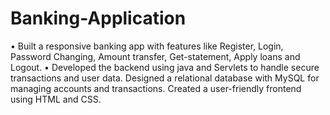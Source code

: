 # Banking-Application
•	Built a responsive banking app with features like Register, Login, Password Changing, Amount transfer, Get-statement, Apply loans and Logout.
•	Developed the backend using java and Servlets to handle secure transactions and user data. Designed a relational database with MySQL for managing accounts and transactions. Created a user-friendly frontend using HTML and CSS.
